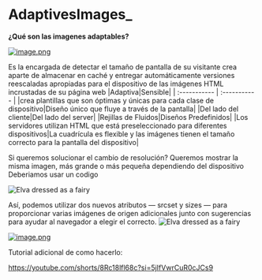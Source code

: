 # AdaptivesImages_
**¿Qué son las imagenes adaptables?** 

[![image.png](https://i.postimg.cc/Z5bdPmtN/image.png)](https://postimg.cc/YhP0kJS2)

Es la encargada de detectar el tamaño de pantalla de su visitante crea aparte de almacenar en caché y entregar automáticamente versiones reescaladas apropiadas para el dispositivo de las imágenes HTML incrustadas de su página web
|Adaptiva|Sensible|
  | :----------- | :----------- |
 |crea plantillas que son óptimas y únicas para cada clase de dispositivo|Diseño único que fluye a través de la pantalla|
 |Del lado del cliente|Del lado del server|
 |Rejillas de Fluidos|Diseños Predefinidos|
 |Los servidores utilizan HTML que está preseleccionado para diferentes dispositivos|La cuadrícula es flexible y las imágenes tienen el tamaño correcto para la pantalla del dispositivo|

Si queremos solucionar el cambio de resolución? Queremos mostrar la misma imagen, más grande o más pequeña dependiendo del dispositivo
Deberiamos usar un codigo

<img src="elva-fairy-800w.jpg" alt="Elva dressed as a fairy" />

Así, podemos utilizar dos nuevos atributos — srcset y sizes — para proporcionar varias imágenes de origen adicionales junto con sugerencias para ayudar al navegador a elegir el correcto.
<img
  srcset="
    elva-fairy-320w.jpg 320w,
    elva-fairy-480w.jpg 480w,
    elva-fairy-800w.jpg 800w
  "
  sizes="(max-width: 320px) 280px,
            (max-width: 480px) 440px,
            800px"
  src="elva-fairy-800w.jpg"
  alt="Elva dressed as a fairy" />


[![image.png](https://i.postimg.cc/jS1SWYst/image.png)](https://postimg.cc/18pQTTnj)

Tutorial adicional de como hacerlo:

https://youtube.com/shorts/8Rc18lfl68c?si=5jIfVwrCuR0cJCs9
